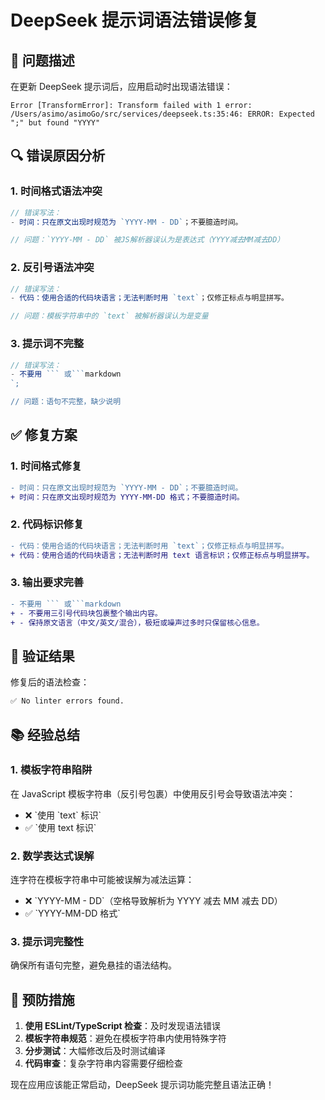 # DeepSeek 提示词语法错误修复

## 🚨 问题描述

在更新 DeepSeek 提示词后，应用启动时出现语法错误：

```
Error [TransformError]: Transform failed with 1 error:
/Users/asimo/asimoGo/src/services/deepseek.ts:35:46: ERROR: Expected ";" but found "YYYY"
```

## 🔍 错误原因分析

### 1. **时间格式语法冲突**

```typescript
// 错误写法：
- 时间：只在原文出现时规范为 `YYYY-MM - DD`；不要臆造时间。

// 问题：`YYYY-MM - DD` 被JS解析器误认为是表达式（YYYY减去MM减去DD）
```

### 2. **反引号语法冲突**

```typescript
// 错误写法：
- 代码：使用合适的代码块语言；无法判断时用 `text`；仅修正标点与明显拼写。

// 问题：模板字符串中的 `text` 被解析器误认为是变量
```

### 3. **提示词不完整**

````typescript
// 错误写法：
- 不要用 ``` 或```markdown
`;

// 问题：语句不完整，缺少说明
````

## ✅ 修复方案

### 1. **时间格式修复**

```diff
- 时间：只在原文出现时规范为 `YYYY-MM - DD`；不要臆造时间。
+ 时间：只在原文出现时规范为 YYYY-MM-DD 格式；不要臆造时间。
```

### 2. **代码标识修复**

```diff
- 代码：使用合适的代码块语言；无法判断时用 `text`；仅修正标点与明显拼写。
+ 代码：使用合适的代码块语言；无法判断时用 text 语言标识；仅修正标点与明显拼写。
```

### 3. **输出要求完善**

````diff
- 不要用 ``` 或```markdown
+ - 不要用三引号代码块包裹整个输出内容。
+ - 保持原文语言（中文/英文/混合），极短或噪声过多时只保留核心信息。
````

## 🧪 验证结果

修复后的语法检查：

```bash
✅ No linter errors found.
```

## 📚 经验总结

### 1. **模板字符串陷阱**

在 JavaScript 模板字符串（反引号包裹）中使用反引号会导致语法冲突：

- ❌ \`使用 \`text\` 标识\`
- ✅ \`使用 text 标识\`

### 2. **数学表达式误解**

连字符在模板字符串中可能被误解为减法运算：

- ❌ \`YYYY-MM - DD\`（空格导致解析为 YYYY 减去 MM 减去 DD）
- ✅ \`YYYY-MM-DD 格式\`

### 3. **提示词完整性**

确保所有语句完整，避免悬挂的语法结构。

## 🔧 预防措施

1. **使用 ESLint/TypeScript 检查**：及时发现语法错误
2. **模板字符串规范**：避免在模板字符串内使用特殊字符
3. **分步测试**：大幅修改后及时测试编译
4. **代码审查**：复杂字符串内容需要仔细检查

现在应用应该能正常启动，DeepSeek 提示词功能完整且语法正确！
